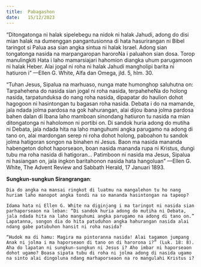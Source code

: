 ```yaml
---
title:  Pabagashon
date:   15/12/2023
---
```


“Ditongatonga ni halak sipelebegu na nidok ni halak Jahudi, adong do disi mian halak na dumenggan pangantusionna di hata hasurirangan ni Bibel taringot si Palua asa sian angka sintua ni halak Israel. Adong sian tongatonga nasida na marpangaropan haroroNa i paluahon sian dosa. Torop manulingkiti Hata i laho mamarsiajari hahomion diangka uhum parugamoon ni halak Heber. Alai jogal ni roha ni halak Jahudi mangholipi barita ni hatiuron i” —Ellen G. White, Alfa dan Omega, jld. 5, hlm. 30.

“Tuhan Jesus, Sipalua na marhuaso, nunga mate humonghop saluhutna on: Tarpahehena do nasida sian jogal ni roha nasida, terpaheheNa do holong nasida, tarpatunduksa do nang roha nasida, dipapatar do haulion dohot hagogoon ni hasintongan tu bagasan roha nasida. Debata i do na mamande, jala ndada jolma pardosa na gok hahurangan, alai dijou ibana jolma pardosa bahen dalan di Ibana laho mamboan sinondang hatiuron tu nasida na mian ditongatonga ni haholomon ni portibi on. Di sandok huria adong do mutiha ni Debata, jala ndada hita na laho manguhumi angka parugamo na adong di tano on, alai mardongan serep ni roha dohot holong, paboahon tu sandok jolma hatigoran songon na binahen ni Jesus. Baon ma nasida mananda habengeton dohot haporseaon, boan nasida mananda rupa ni Kristus, dungi tubu ma roha nasida di hatigoran... Patimboon ni nasida ma Jesus, Sipalua ni hasiangan on, jala ingkon baritahonon nasida hata hangoluan” —Ellen G. White, The Advent Review and Sabbath Herald, 17 Januari 1893.

**Sungkun-sungkun Sirangrangan**:

`Dia do angka na mansai ringkot di luatmu na mangalehon tu ho nang huriam laho manopot angka tondi na so mananda hasintongan na tapeop?`

`Idama hata ni Ellen G. White na diginjang i ma taringot ni nasida sian parhaporseaon na leban: “Di sandok huria adong do mutiha ni Debata, jala ndada hita na laho manguhumi angka parugamo na adong di tano on.” Lapatanna, songon dia do hita patuduhon angka hahurangan nasida alai ndang gabe patubuhon hansit ni roha nasida?`

`“Hudok ma di hamu: Magira ma pintoranna nasida! Alai tagamon jumpang Anak ni jolma i ma haporseaon di tano on di harorona i?” (Luk. 18: 8). Aha do lapatan ni sungkun-sungkun ni Jesus i? Aho imbar ni haporseaon dohot ugamo? Boasa sipata tubu di roha ni jolma adong di nasida ugamo na sinto alai dingoluna ndang marhaporseaon na ro mangulahi Kristus i?`